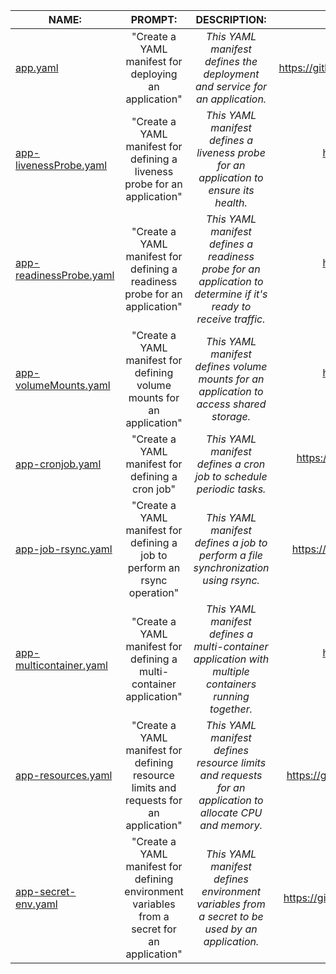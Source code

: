 | **NAME:**                                                                                                        	|                                          **PROMPT:**                                         	|                                                 **DESCRIPTION:**                                                 	|                                  **EXAMPLE:**                                  	|
|------------------------------------------------------------------------------------------------------------------	|:--------------------------------------------------------------------------------------------:	|:----------------------------------------------------------------------------------------------------------------:	|:------------------------------------------------------------------------------:	|
| [app.yaml](https://github.com/matvrus/yamls/blob/main/examples/app.yaml)                            	| "Create a YAML manifest for deploying an application"                                        	| _This YAML manifest defines the deployment and service for an application._                                      	|    https://github.com/matvrus/yamls/blob/main/examples/app.yamlyaml/app.yaml   	|
| [app-livenessProbe.yaml](https://raw.githubusercontent.com/matvrus/yamls/main/examples/app-livenessProbe.yaml)   	| "Create a YAML manifest for defining a liveness probe for an application"                    	| _This YAML manifest defines a liveness probe for an application to ensure its health._                           	|   https://github.com/matvrus/yamls/blob/main/examples/app-livenessProbe.yaml   	|
| [app-readinessProbe.yaml](https://raw.githubusercontent.com/matvrus/yamls/main/examples/app-readinessProbe.yaml) 	| "Create a YAML manifest for defining a readiness probe for an application"                   	| _This YAML manifest defines a readiness probe for an application to determine if it's ready to receive traffic._ 	|   https://github.com/matvrus/yamls/blob/main/examples/app-readinessProbe.yaml  	|
| [app-volumeMounts.yaml](https://raw.githubusercontent.com/matvrus/yamls/main/examples/app-volumeMounts.yaml)     	| "Create a YAML manifest for defining volume mounts for an application"                       	| _This YAML manifest defines volume mounts for an application to access shared storage._                          	|    https://github.com/matvrus/yamls/blob/main/examples/app-volumeMounts.yaml   	|
| [app-cronjob.yaml](https://raw.githubusercontent.com/matvrus/yamls/main/examples/app-cronjob.yaml)               	| "Create a YAML manifest for defining a cron job"                                             	| _This YAML manifest defines a cron job to schedule periodic tasks._                                              	| https://raw.githubusercontent.com/matvrus/yamls/main/examples/app-cronjob.yaml 	|
| [app-job-rsync.yaml](https://raw.githubusercontent.com/matvrus/yamls/main/examples/app-job-rsync.yaml)           	| "Create a YAML manifest for defining a job to perform an rsync operation"                    	| _This YAML manifest defines a job to perform a file synchronization using rsync._                                	|      https://github.com/matvrus/yamls/blob/main/examples/app-cronjob.yaml      	|
| [app-multicontainer.yaml](https://raw.githubusercontent.com/matvrus/yamls/main/examples/app-multicontainer.yaml) 	| "Create a YAML manifest for defining a multi-container application"                          	| _This YAML manifest defines a multi-container application with multiple containers running together._            	|   https://github.com/matvrus/yamls/blob/main/examples/app-multicontainer.yaml  	|
| [app-resources.yaml](https://raw.githubusercontent.com/matvrus/yamls/main/examples/app-resources.yaml)           	| "Create a YAML manifest for defining resource limits and requests for an application"        	| _This YAML manifest defines resource limits and requests for an application to allocate CPU and memory._         	|     https://github.com/matvrus/yamls/blob/main/examples/app-resources.yaml     	|
| [app-secret-env.yaml](https://raw.githubusercontent.com/matvrus/yamls/main/examples/app-secret-env.yaml)         	| "Create a YAML manifest for defining environment variables from a secret for an application" 	| _This YAML manifest defines environment variables from a secret to be used by an application._                   	|     https://github.com/matvrus/yamls/blob/main/examples/app-secret-env.yaml    	|